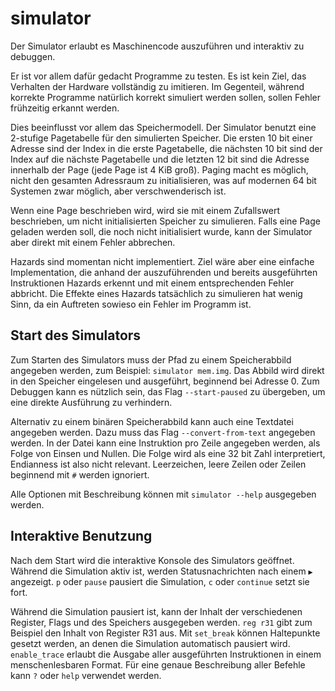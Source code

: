 # simulator

Der Simulator erlaubt es Maschinencode auszuführen und interaktiv zu debuggen.

Er ist vor allem dafür gedacht Programme zu testen. Es ist kein Ziel, das Verhalten der Hardware
vollständig zu imitieren. Im Gegenteil, während korrekte Programme natürlich korrekt simuliert werden
sollen, sollen Fehler frühzeitig erkannt werden.

Dies beeinflusst vor allem das Speichermodell. Der Simulator benutzt eine 2-stufige Pagetabelle für den
simulierten Speicher. Die ersten 10 bit einer Adresse sind der Index in die erste Pagetabelle, die nächsten
10 bit sind der Index auf die nächste Pagetabelle und die letzten 12 bit sind die Adresse innerhalb der
Page (jede Page ist 4 KiB groß). Paging macht es möglich, nicht den gesamten Adressraum zu initialisieren,
was auf modernen 64 bit Systemen zwar möglich, aber verschwenderisch ist.

Wenn eine Page beschrieben wird, wird sie mit einem Zufallswert beschrieben, um nicht initialisierten Speicher
zu simulieren. Falls eine Page geladen werden soll, die noch nicht initialisiert wurde, kann der Simulator
aber direkt mit einem Fehler abbrechen.

Hazards sind momentan nicht implementiert. Ziel wäre aber eine einfache Implementation, die anhand der
auszuführenden und bereits ausgeführten Instruktionen Hazards erkennt und mit einem entsprechenden Fehler
abbricht. Die Effekte eines Hazards tatsächlich zu simulieren hat wenig Sinn, da ein Auftreten sowieso ein
Fehler im Programm ist.

## Start des Simulators

Zum Starten des Simulators muss der Pfad zu einem Speicherabbild angegeben werden, zum Beispiel: `simulator mem.img`.
Das Abbild wird direkt in den Speicher eingelesen und ausgeführt, beginnend bei Adresse 0. Zum Debuggen kann es
nützlich sein, das Flag `--start-paused` zu übergeben, um eine direkte Ausführung zu verhindern.

Alternativ zu einem binären Speicherabbild kann auch eine Textdatei angegeben werden. Dazu muss das Flag
`--convert-from-text` angegeben werden. In der Datei kann eine Instruktion pro Zeile angegeben werden, als
Folge von Einsen und Nullen. Die Folge wird als eine 32 bit Zahl interpretiert, Endianness ist also nicht relevant.
Leerzeichen, leere Zeilen oder Zeilen beginnend mit `#` werden ignoriert.

Alle Optionen mit Beschreibung können mit `simulator --help` ausgegeben werden.

## Interaktive Benutzung

Nach dem Start wird die interaktive Konsole des Simulators geöffnet. Während die Simulation aktiv ist, werden
Statusnachrichten nach einem `▶` angezeigt. `p` oder `pause` pausiert die Simulation, `c` oder `continue` setzt
sie fort.

Während die Simulation pausiert ist, kann der Inhalt der verschiedenen Register, Flags und des Speichers ausgegeben
werden. `reg r31` gibt zum Beispiel den Inhalt von Register R31 aus. Mit `set_break` können Haltepunkte gesetzt
werden, an denen die Simulation automatisch pausiert wird. `enable_trace` erlaubt die Ausgabe aller ausgeführten
Instruktionen in einem menschenlesbaren Format. Für eine genaue Beschreibung aller Befehle kann `?` oder `help`
verwendet werden.

